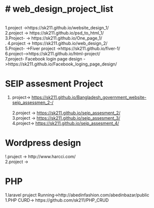 <h1># web_design_project_list</h1> <br>
1.project  ->https://sk211.github.io/website_design_1/<br>
2.project -> https://sk211.github.io/psd_to_html_1/<br>
3.Project- -> https://sk211.github.io/One_page_1/ <br>.
4.project -> https://sk211.github.io/web_design_2/<br>
5.Project- ->Fiver project ->https://sk211.github.io/fiver-1/ <br>
6.project-->https://sk211.github.io/html-project/ <br>
7.project- Facebook login page design ->https://sk211.github.io/Facebook_loging_page_design/ <br>


<h1> SEIP assesment Project </h1>

1. project-> https://sk211.github.io/Bangladesh_government_website-seip_assessmen_2-/<br><br>
2.project -> https://sk211.github.io/seip_assesment_2/<br>
3.project -> https://sk211.github.io/seip_assesment_3/<br>
4.project-> https://sk211.github.io/seip_assesment_4/<br>

<h1>Wordpress design </h1>
!.pruject -> http://www.harcci.com/<br>
2.project -> 


<h1>PHP</h1>
1.laravel pruject Running->http://abedinfashion.com/abedinbazar/public
1.PHP CURD-> https://github.com/sk211/PHP_CRUD<br>


